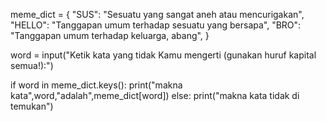 meme_dict = {
            "SUS": "Sesuatu yang sangat aneh atau mencurigakan",
            "HELLO": "Tanggapan umum terhadap sesuatu yang bersapa",
            "BRO": "Tanggapan umum terhadap keluarga, abang",
            }

word = input("Ketik kata yang tidak Kamu mengerti (gunakan huruf kapital semua!):")

if word in meme_dict.keys():
    print("makna kata",word,"adalah",meme_dict[word])
else:
    print("makna kata tidak di temukan")
